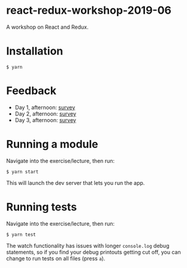 # react-redux-workshop-2019-06
A workshop on React and Redux.

# Installation

```
$ yarn
```

# Feedback

- Day 1, afternoon: [survey](https://forms.gle/6Q5rCGRh8ki9CegJ9)
- Day 2, afternoon: [survey](https://forms.gle/UMPrMXUoqGx62bH87)
- Day 3, afternoon: [survey](https://forms.gle/xmmLPAAW97JV7tV88)

# Running a module

Navigate into the exercise/lecture, then run:

```
$ yarn start
```

This will launch the dev server that lets you run the app.

# Running tests

Navigate into the exercise/lecture, then run:

```
$ yarn test
```

The watch functionality has issues with longer `console.log` debug statements, so if you find your debug printouts getting cut off, you can change to run tests on all files (press `a`).
